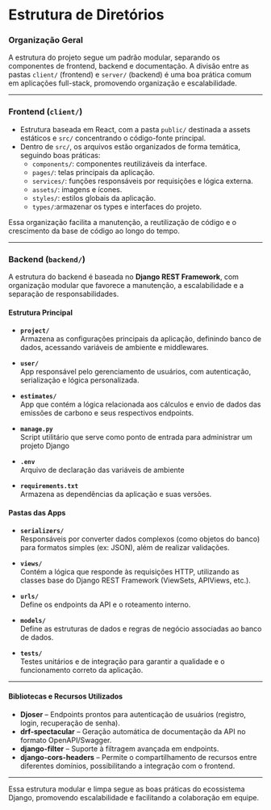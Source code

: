 #  Estrutura de Diretórios

###  Organização Geral

A estrutura do projeto segue um padrão modular, separando os componentes de frontend, backend e documentação. A divisão entre as pastas `client/` (frontend) e `server/` (backend) é uma boa prática comum em aplicações full-stack, promovendo organização e escalabilidade.

---

###  Frontend (`client/`)

- Estrutura baseada em React, com a pasta `public/` destinada a assets estáticos e `src/` concentrando o código-fonte principal.
- Dentro de `src/`, os arquivos estão organizados de forma temática, seguindo boas práticas:
  - `components/`: componentes reutilizáveis da interface.
  - `pages/`: telas principais da aplicação.
  - `services/`: funções responsáveis por requisições e lógica externa.
  - `assets/`: imagens e ícones.
  - `styles/`: estilos globais da aplicação.
  - `types/`:armazenar os types e interfaces do projeto.

Essa organização facilita a manutenção, a reutilização de código e o crescimento da base de código ao longo do tempo.

---

### Backend (`backend/`)

A estrutura do backend é baseada no **Django REST Framework**, com organização modular que favorece a manutenção, a escalabilidade e a separação de responsabilidades.

#### Estrutura Principal

- **`project/`**  
  Armazena as configurações principais da aplicação, definindo banco de dados, acessando variáveis de ambiente e middlewares.

- **`user/`**  
  App responsável pelo gerenciamento de usuários, com autenticação, serialização e lógica personalizada.

- **`estimates/`**  
  App que contém a lógica relacionada aos cálculos e envio de dados das emissões de carbono e seus respectivos endpoints.

- **`manage.py`**  
  Script utilitário que serve como ponto de entrada para administrar um projeto Django

- **`.env`**  
  Arquivo de declaração das variáveis de ambiente

- **`requirements.txt`**  
  Armazena as dependências da aplicação e suas versões.

  

#### Pastas das Apps

- **`serializers/`**  
  Responsáveis por converter dados complexos (como objetos do banco) para formatos simples (ex: JSON), além de realizar validações.

- **`views/`**  
  Contém a lógica que responde às requisições HTTP, utilizando as classes base do Django REST Framework (ViewSets, APIViews, etc.).

- **`urls/`**  
  Define os endpoints da API e o roteamento interno.

- **`models/`**  
  Define as estruturas de dados e regras de negócio associadas ao banco de dados.
  
- **`tests/`**  
  Testes unitários e de integração para garantir a qualidade e o funcionamento correto da aplicação.

---

#### Bibliotecas e Recursos Utilizados

- **Djoser** – Endpoints prontos para autenticação de usuários (registro, login, recuperação de senha).
- **drf-spectacular** – Geração automática de documentação da API no formato OpenAPI/Swagger.
- **django-filter** – Suporte à filtragem avançada em endpoints.
- **django-cors-headers** – Permite o compartilhamento de recursos entre diferentes domínios, possibilitando a integração com o frontend.

---

Essa estrutura modular e limpa segue as boas práticas do ecossistema Django, promovendo escalabilidade e facilitando a colaboração em equipe.
